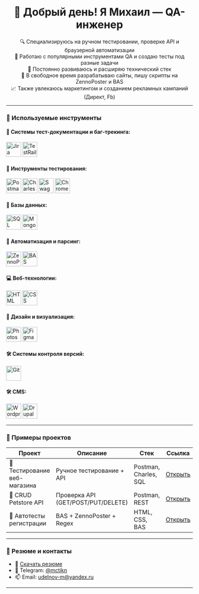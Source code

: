 <h1 align="center">👋 Добрый день! Я Михаил — QA-инженер</h1>

<p align="center">
🔍 Специализируюсь на ручном тестировании, проверке API и браузерной автоматизации<br>
💼 Работаю с популярными инструментами QA и создаю тесты под разные задачи<br>
🌱 Постоянно развиваюсь и расширяю технический стек<br>
🧩 В свободное время разрабатываю сайты, пишу скрипты на ZennoPoster и BAS<br>
📈 Также увлекаюсь маркетингом и созданием рекламных кампаний (Директ, Fb)
</p>

---

### 🧰 Используемые инструменты

#### 📝 Системы тест-документации и баг-трекинга:
<p align="left">
  <img src="https://cdn-icons-png.flaticon.com/512/5968/5968853.png" alt="Jira" width="40" height="40" title="Jira"/>
  <img src="https://migsoft.ru/upload/iblock/092/k0cr5j03id7ntzcdu1vuarxpp9gcr3ms.jpg" alt="TestRail" width="40" height="40" title="TestRail"/>
</p>

#### 🧪 Инструменты тестирования:
<p align="left">
  <img src="https://camo.githubusercontent.com/66653fb9b350122ece0a9db72f67c75ec0316efe11126b7c7e46296ce64e2561/68747470733a2f2f7777772e7376677265706f2e636f6d2f73686f772f3335343230322f706f73746d616e2d69636f6e2e737667" alt="Postman" width="40" height="40" title="Postman"/>
  <img src="https://user-images.githubusercontent.com/106346771/185462341-ab75bb97-e651-4b2e-bc9e-f16c56e45058.png" alt="Charles Proxy" width="40" height="40" title="Charles Proxy"/>
    <img src="https://habrastorage.org/r/w1560/getpro/habr/upload_files/d27/de0/b35/d27de0b35c15b696ce6163c6419941ad.png" alt="Swagger" width="" height="40" title="Swagger"/>
  <img src="https://blog-cdn.domaincer.com/blog/wp-content/uploads/2021/07/24091619/images-3.png" alt="Chrome DevTools" width="" height="40" title="Chrome DevTools"/>
</p>

#### 🧠 Базы данных:
<p align="left">
  <img src="https://cdn.jsdelivr.net/gh/devicons/devicon/icons/mysql/mysql-original.svg" alt="SQL" width="40" height="40" title="SQL"/>
  <img src="https://cdn.jsdelivr.net/gh/devicons/devicon/icons/mongodb/mongodb-original.svg" alt="MongoDB" width="40" height="40" title="MongoDB"/>
</p>

#### 🤖 Автоматизация и парсинг:
<p align="left">
  <img src="https://avatars.githubusercontent.com/u/63711246" alt="ZennoPoster" width="40" height="40" title="ZennoPoster"/>
  <img src="https://static4.tgstat.ru/channels/_0/6e/6e566696d7a7e3732b31ee9d3c33d3ee.jpg" alt="BAS" width="40" height="40" title="Browser Automation Studio"/>
</p>

#### 💻 Веб-технологии:
<p align="left">
  <img src="https://cdn.jsdelivr.net/gh/devicons/devicon/icons/html5/html5-original.svg" alt="HTML" width="40" height="40" title="HTML"/>
  <img src="https://cdn.jsdelivr.net/gh/devicons/devicon/icons/css3/css3-original.svg" alt="CSS" width="40" height="40" title="CSS"/>
</p>

#### 🎨 Дизайн и визуализация:
<p align="left">
  <img src="https://avatars.mds.yandex.net/get-ydo/3912055/2a00000186fe838d8a2148cefad4570ce893/diploma" alt="Photoshop" width="40" height="40" title="Photoshop"/>
  <img src="https://cdn.jsdelivr.net/gh/devicons/devicon/icons/figma/figma-original.svg" alt="Figma" width="40" height="40" title="Figma"/>
</p>

#### 🛠️ Системы контроля версий:
<p align="left">
  <img src="https://cdn.jsdelivr.net/gh/devicons/devicon/icons/git/git-original.svg" alt="Git" width="40" height="40" title="Git"/>
</p>

#### 🛠️ CMS:
<p align="left">
  <img src="https://static.cnews.ru/img/book/2023/08/16/wordpress_blue_logo.png" alt="Wordpress" width="" height="40" title="Wordpress"/>
  <img src="https://avatars.mds.yandex.net/get-ydo/1449941/2a000001674baf99d8ea56a5ffc2f25ed4ca/diploma" alt="Drupal" width="" height="40" title="Drupal"/>
</p>


---

### 💼 Примеры проектов

| Проект | Описание | Стек | Ссылка |
|--------|----------|------|--------|
| 🛒 Тестирование веб-магазина | Ручное тестирование + API | Postman, Charles, SQL | [Открыть](https://github.com/...) |
| 🐶 CRUD Petstore API | Проверка API (GET/POST/PUT/DELETE) | Postman, REST | [Открыть](https://github.com/...) |
| 🤖 Автотесты регистрации | BAS + ZennoPoster + Regex | HTML, CSS, BAS | [Открыть](https://github.com/...) |

---

### 📄 Резюме и контакты

- 📑 [Скачать резюме](https://your-resume-link.com)
- 💬 Telegram: [@mctikn](https://t.me/mctikn)
- 📫 Email: udelnov-m@yandex.ru

---

